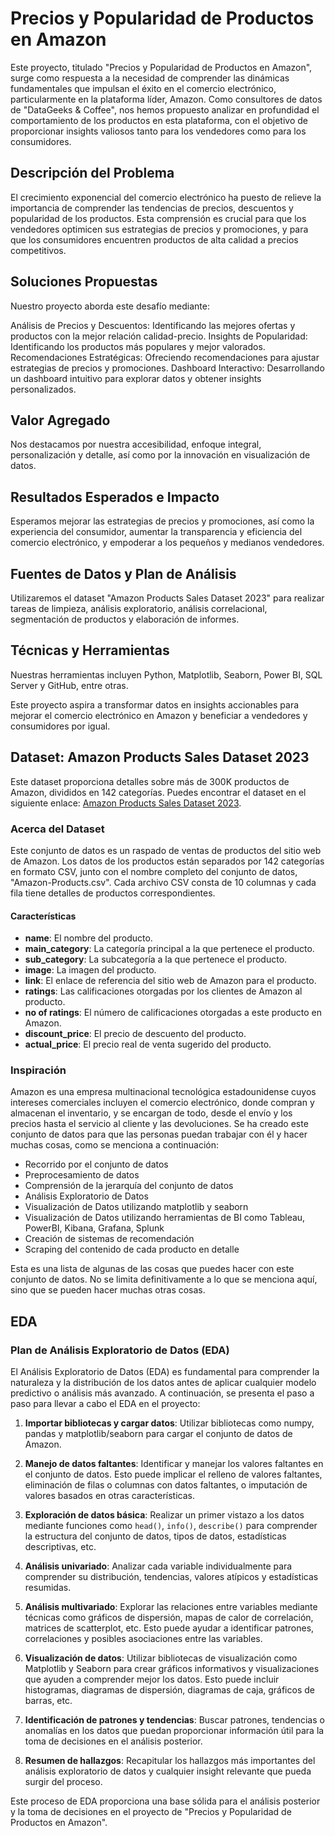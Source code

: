 # Precios y Popularidad de Productos en Amazon
Este proyecto, titulado "Precios y Popularidad de Productos en Amazon", surge como respuesta a la necesidad de comprender las dinámicas fundamentales que impulsan el éxito en el comercio electrónico, particularmente en la plataforma líder, Amazon. Como consultores de datos de "DataGeeks & Coffee", nos hemos propuesto analizar en profundidad el comportamiento de los productos en esta plataforma, con el objetivo de proporcionar insights valiosos tanto para los vendedores como para los consumidores.

## Descripción del Problema

El crecimiento exponencial del comercio electrónico ha puesto de relieve la importancia de comprender las tendencias de precios, descuentos y popularidad de los productos. Esta comprensión es crucial para que los vendedores optimicen sus estrategias de precios y promociones, y para que los consumidores encuentren productos de alta calidad a precios competitivos.

## Soluciones Propuestas

Nuestro proyecto aborda este desafío mediante:

Análisis de Precios y Descuentos: Identificando las mejores ofertas y productos con la mejor relación calidad-precio.
Insights de Popularidad: Identificando los productos más populares y mejor valorados.
Recomendaciones Estratégicas: Ofreciendo recomendaciones para ajustar estrategias de precios y promociones.
Dashboard Interactivo: Desarrollando un dashboard intuitivo para explorar datos y obtener insights personalizados.

## Valor Agregado

Nos destacamos por nuestra accesibilidad, enfoque integral, personalización y detalle, así como por la innovación en visualización de datos.

## Resultados Esperados e Impacto

Esperamos mejorar las estrategias de precios y promociones, así como la experiencia del consumidor, aumentar la transparencia y eficiencia del comercio electrónico, y empoderar a los pequeños y medianos vendedores.

## Fuentes de Datos y Plan de Análisis

Utilizaremos el dataset "Amazon Products Sales Dataset 2023" para realizar tareas de limpieza, análisis exploratorio, análisis correlacional, segmentación de productos y elaboración de informes.

## Técnicas y Herramientas

Nuestras herramientas incluyen Python, Matplotlib, Seaborn, Power BI, SQL Server y GitHub, entre otras.

Este proyecto aspira a transformar datos en insights accionables para mejorar el comercio electrónico en Amazon y beneficiar a vendedores y consumidores por igual.

## Dataset: Amazon Products Sales Dataset 2023

Este dataset proporciona detalles sobre más de 300K productos de Amazon, divididos en 142 categorías. Puedes encontrar el dataset en el siguiente enlace: [Amazon Products Sales Dataset 2023](https://www.kaggle.com/datasets/lokeshparab/amazon-products-dataset).

### Acerca del Dataset

Este conjunto de datos es un raspado de ventas de productos del sitio web de Amazon. Los datos de los productos están separados por 142 categorías en formato CSV, junto con el nombre completo del conjunto de datos, "Amazon-Products.csv". Cada archivo CSV consta de 10 columnas y cada fila tiene detalles de productos correspondientes.

#### Características

- **name**: El nombre del producto.
- **main_category**: La categoría principal a la que pertenece el producto.
- **sub_category**: La subcategoría a la que pertenece el producto.
- **image**: La imagen del producto.
- **link**: El enlace de referencia del sitio web de Amazon para el producto.
- **ratings**: Las calificaciones otorgadas por los clientes de Amazon al producto.
- **no of ratings**: El número de calificaciones otorgadas a este producto en Amazon.
- **discount_price**: El precio de descuento del producto.
- **actual_price**: El precio real de venta sugerido del producto.

### Inspiración

Amazon es una empresa multinacional tecnológica estadounidense cuyos intereses comerciales incluyen el comercio electrónico, donde compran y almacenan el inventario, y se encargan de todo, desde el envío y los precios hasta el servicio al cliente y las devoluciones. Se ha creado este conjunto de datos para que las personas puedan trabajar con él y hacer muchas cosas, como se menciona a continuación:

- Recorrido por el conjunto de datos
- Preprocesamiento de datos
- Comprensión de la jerarquía del conjunto de datos
- Análisis Exploratorio de Datos
- Visualización de Datos utilizando matplotlib y seaborn
- Visualización de Datos utilizando herramientas de BI como Tableau, PowerBI, Kibana, Grafana, Splunk
- Creación de sistemas de recomendación
- Scraping del contenido de cada producto en detalle

Esta es una lista de algunas de las cosas que puedes hacer con este conjunto de datos. No se limita definitivamente a lo que se menciona aquí, sino que se pueden hacer muchas otras cosas.


## EDA
### Plan de Análisis Exploratorio de Datos (EDA)

El Análisis Exploratorio de Datos (EDA) es fundamental para comprender la naturaleza y la distribución de los datos antes de aplicar cualquier modelo predictivo o análisis más avanzado. A continuación, se presenta el paso a paso para llevar a cabo el EDA en el proyecto:

1. **Importar bibliotecas y cargar datos**: Utilizar bibliotecas como numpy, pandas y matplotlib/seaborn para cargar el conjunto de datos de Amazon.

2. **Manejo de datos faltantes**: Identificar y manejar los valores faltantes en el conjunto de datos. Esto puede implicar el relleno de valores faltantes, eliminación de filas o columnas con datos faltantes, o imputación de valores basados en otras características.

3. **Exploración de datos básica**: Realizar un primer vistazo a los datos mediante funciones como `head()`, `info()`, `describe()` para comprender la estructura del conjunto de datos, tipos de datos, estadísticas descriptivas, etc.

4. **Análisis univariado**: Analizar cada variable individualmente para comprender su distribución, tendencias, valores atípicos y estadísticas resumidas.

5. **Análisis multivariado**: Explorar las relaciones entre variables mediante técnicas como gráficos de dispersión, mapas de calor de correlación, matrices de scatterplot, etc. Esto puede ayudar a identificar patrones, correlaciones y posibles asociaciones entre las variables.

6. **Visualización de datos**: Utilizar bibliotecas de visualización como Matplotlib y Seaborn para crear gráficos informativos y visualizaciones que ayuden a comprender mejor los datos. Esto puede incluir histogramas, diagramas de dispersión, diagramas de caja, gráficos de barras, etc.

7. **Identificación de patrones y tendencias**: Buscar patrones, tendencias o anomalías en los datos que puedan proporcionar información útil para la toma de decisiones en el análisis posterior.

8. **Resumen de hallazgos**: Recapitular los hallazgos más importantes del análisis exploratorio de datos y cualquier insight relevante que pueda surgir del proceso.

Este proceso de EDA proporciona una base sólida para el análisis posterior y la toma de decisiones en el proyecto de "Precios y Popularidad de Productos en Amazon".
